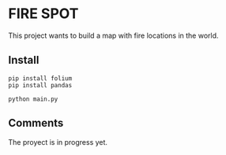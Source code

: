 # FIRE SPOT

This project wants to build a map with fire locations in the world.

## Install

```
pip install folium
pip install pandas

python main.py
```

## Comments

The proyect is in progress yet.
